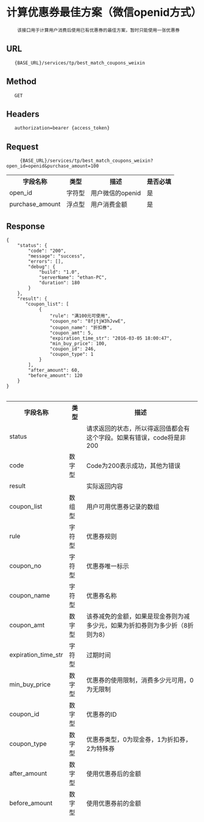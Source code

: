 # 计算优惠券最佳方案（微信openid方式）
```
	该接口用于计算用户消费后使用已有优惠券的最佳方案，暂时只能使用一张优惠券
```
## URL
```	
   {BASE_URL}/services/tp/best_match_coupons_weixin
```
## Method
```	
   GET
```
## Headers
```
   authorization=bearer {access_token}
```

## Request
```
	 {BASE_URL}/services/tp/best_match_coupons_weixin? open_id=openid&purchase_amount=100
```
<table data-tablesaw-sortable>
    <thead>
        <tr>
            <th data-tablesaw-sortable-col data-tablesaw-sortable-default-col>字段名称</th>
            <th data-tablesaw-sortable-col>类型</th>
            <th data-tablesaw-sortable-col>描述</th>
            <th data-tablesaw-sortable-col>是否必填</th>
        </tr>
		<tr>
            <td>open_id</td>
            <td>字符型</td>
            <td>用户微信的openid</td>
            <td>是</td>
        </tr>
		<tr>
            <td>purchase_amount</td>
            <td>浮点型</td>
            <td>用户消费金额</td>
            <td>是</td>
        </tr>
    </thead>
<table>


## Response
```
{
	"status": {
		"code": "200",
		"message": "success",
		"errors": [],
		"debug": {
			"build": "1.0",
			"serverName": "ethan-PC",
			"duration": 180
		}
	},
	"result": {
       "coupon_list": [
            {
                "rule": "满100元可使用",
                "coupon_no": "8fjtjW3hJvwE",
                "coupon_name": "折扣券",
                "coupon_amt": 5,
                "expiration_time_str": "2016-03-05 18:00:47",
                "min_buy_price": 100,
                "coupon_id": 246,
                "coupon_type": 1
            }
        ],
        "after_amount": 60,
        "before_amount": 120
	}
}
```
<table data-tablesaw-sortable>
    <thead>
        <tr>
            <th data-tablesaw-sortable-col data-tablesaw-sortable-default-col>字段名称</th>
            <th data-tablesaw-sortable-col>类型</th>
            <th data-tablesaw-sortable-col>描述</th>
        </tr>
		<tr>
            <td>status</td>
            <td></td>
            <td>请求返回的状态，所以得返回值都会有这个字段。如果有错误，code将是非200</td>
        </tr>
		<tr>
            <td>code</td>
            <td>数字型</td>
            <td>Code为200表示成功，其他为错误</td>
        </tr>
		<tr>
            <td>result</td>
            <td></td>
            <td>实际返回内容</td>
        </tr>
		<tr>
            <td>coupon_list</td>
            <td>数组型</td>
            <td>用户可用优惠券记录的数组</td>
        </tr>
		<tr>
            <td>rule</td>
            <td>字符型</td>
            <td>优惠券规则</td>
        </tr>
		<tr>
            <td>coupon_no</td>
            <td>字符型</td>
            <td>优惠券唯一标示</td>
        </tr>
		<tr>
            <td>coupon_name</td>
            <td>字符型</td>
            <td>优惠券名称</td>
        </tr>
		<tr>
            <td>coupon_amt</td>
            <td>数字型</td>
            <td>该券减免的金额，如果是现金券则为减多少元，如果为折扣券则为多少折（8折则为8）</td>
        </tr>
		<tr>
            <td>expiration_time_str</td>
            <td>字符型</td>
            <td>过期时间</td>
        </tr>
		<tr>
            <td>min_buy_price</td>
            <td>数字型</td>
            <td>优惠券的使用限制，消费多少元可用，0为无限制</td>
        </tr>
		<tr>
            <td>coupon_id</td>
            <td>数字型</td>
            <td>优惠券的ID</td>
        </tr>
		<tr>
            <td>coupon_type</td>
            <td>数字型</td>
            <td>优惠券类型，0为现金券，1为折扣券，2为特殊券</td>
        </tr>
		<tr>
            <td>after_amount</td>
            <td>数字型</td>
            <td>使用优惠券后的金额</td>
        </tr>
		<tr>
            <td>before_amount</td>
            <td>数字型</td>
            <td>使用优惠券前的金额</td>
        </tr>
    </thead>
<table>
